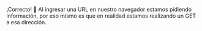¡Correcto! :clap: Al ingresar una URL en nuestro navegador estamos pidiendo información, por eso mismo es que en realidad estamos realizando un GET a esa dirección.
